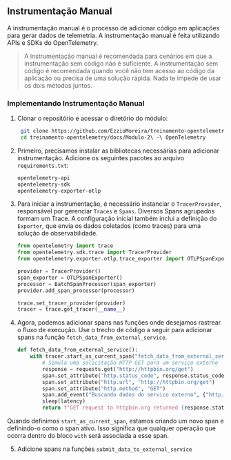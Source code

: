## Instrumentação Manual

A instrumentação manual é o processo de adicionar código em aplicações para gerar dados de telemetria. A instrumentação manual é feita utilizando APIs e SDKs do OpenTelemetry.

> A instrumentação manual é recomendada para cenários em que a instrumentação sem código não é suficiente. A instrumentação sem código é recomendada quando você não tem acesso ao código da aplicação ou precisa de uma solução rápida. Nada te impede de usar os dois métodos juntos.

### Implementando Instrumentação Manual

1. Clonar o repositório e acessar o diretório do módulo:

   ```bash
    git clone https://github.com/EzzioMoreira/treinamento-opentelemetry.git
    cd treinamento-opentelemetry/docs/Modulo-2\ -\ OpenTelemetry
    ```

2. Primeiro, precisamos instalar as bibliotecas necessárias para adicionar instrumentação. Adicione os seguintes pacotes ao arquivo `requirements.txt`:

   ```txt
   opentelemetry-api
   opentelemetry-sdk
   opentelemetry-exporter-otlp
   ```

3. Para iniciar a instrumentação, é necessário instanciar o `TracerProvider`, responsável por gerenciar `Traces` e `Spans`. Diversos Spans agrupados formam um Trace. A configuração inicial também inclui a definição do `Exporter`, que envia os dados coletados (como traces) para uma solução de observabilidade.

    ```python
    from opentelemetry import trace
    from opentelemetry.sdk.trace import TracerProvider
    from opentelemetry.exporter.otlp.trace_exporter import OTLPSpanExporter

    provider = TracerProvider()
    span_exporter = OTLPSpanExporter()
    processor = BatchSpanProcessor(span_exporter)
    provider.add_span_processor(processor)

    trace.set_tracer_provider(provider)
    tracer = trace.get_tracer(__name__)
    ```

4. Agora, podemos adicionar spans nas funções onde desejamos rastrear o fluxo de execução. Use o trecho de código a seguir para adicionar spans na função `fetch_data_from_external_service`.

    ```python
    def fetch_data_from_external_service():
        with tracer.start_as_current_span("fetch_data_from_external_service") as span:
            # Simula uma solicitação HTTP GET para um serviço externo
            response = requests.get("http://httpbin.org/get")
            span.set_attribute("http.status_code", response.status_code)
            span.set_attribute("http.url", "http://httpbin.org/get")
            span.set_attribute("http.method", "GET")
            span.add_event("Buscando dados do servico externo", {"http.status_code": response.status_code})
            sleep(latency)
            return f"GET request to httpbin.org returned {response.status_code}"
    ```

Quando definimos `start_as_current_span`, estamos criando um novo span e definindo-o como o span ativo. Isso significa que qualquer operação que ocorra dentro do bloco `with` será associada a esse span.

5. Adicione spans na funções `submit_data_to_external_service` 

    ```python
    
    ```

